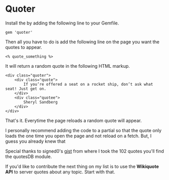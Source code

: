 # Quoter

Install the by adding the following line to your Gemfile.

```
gem 'quoter'
```
Then all you have to do is add the following line on the page you want the quotes to appear.

```
<% quote_something %>
```

It will return a random quote in the following HTML markup.

```
<div class="quoter">
	<div class="quote">
		If you’re offered a seat on a rocket ship, don’t ask what seat! Just get on.
	</div>
	<div class="quotee">
		Sheryl Sandberg
	</div>
</div>
```

That's it. Everytime the page reloads a random quote will appear.

I personally recommend adding the code to a partial so that the quote only loads the one time you open the page and not reload on a fetch. But, I guess you already knew that 

Special thanks to signed0's [gist] from where I took the 102 quotes you'll find the quotesDB module.

If you'd like to contribute the next thing on my list is to use the **Wikiquote API** to server quotes about any topic. Start with that.

[gist]: <https://gist.github.com/signed0/d70780518341e1396e11>
